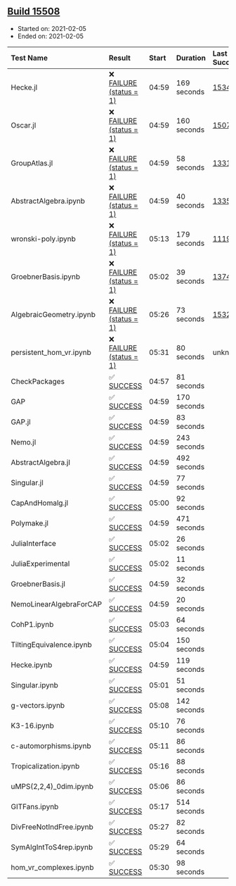 ## [Build 15508](https://oscarci.mathematik.uni-kl.de/job/oscar/15508/)

* Started on: 2021-02-05
* Ended on: 2021-02-05

| Test Name    | Result | Start | Duration | Last Success | First Failure |
|:-------------|:-------|:------|:---------|:-------------|:--------------|
| Hecke.jl | ❌ [FAILURE (status = 1)](https://oscarci.mathematik.uni-kl.de/job/oscar/15508/artifact/logs/build-15508/Hecke.jl.log) | 04:59 | 169 seconds | [15344](https://oscarci.mathematik.uni-kl.de/job/oscar/15344/) | [15348](https://oscarci.mathematik.uni-kl.de/job/oscar/15348/) |
| Oscar.jl | ❌ [FAILURE (status = 1)](https://oscarci.mathematik.uni-kl.de/job/oscar/15508/artifact/logs/build-15508/Oscar.jl.log) | 04:59 | 160 seconds | [15079](https://oscarci.mathematik.uni-kl.de/job/oscar/15079/) | [15080](https://oscarci.mathematik.uni-kl.de/job/oscar/15080/) |
| GroupAtlas.jl | ❌ [FAILURE (status = 1)](https://oscarci.mathematik.uni-kl.de/job/oscar/15508/artifact/logs/build-15508/GroupAtlas.jl.log) | 04:59 | 58 seconds | [13311](https://oscarci.mathematik.uni-kl.de/job/oscar/13311/) | [13312](https://oscarci.mathematik.uni-kl.de/job/oscar/13312/) |
| AbstractAlgebra.ipynb | ❌ [FAILURE (status = 1)](https://oscarci.mathematik.uni-kl.de/job/oscar/15508/artifact/logs/build-15508/AbstractAlgebra.ipynb.log) | 04:59 | 40 seconds | [13355](https://oscarci.mathematik.uni-kl.de/job/oscar/13355/) | [13356](https://oscarci.mathematik.uni-kl.de/job/oscar/13356/) |
| wronski-poly.ipynb | ❌ [FAILURE (status = 1)](https://oscarci.mathematik.uni-kl.de/job/oscar/15508/artifact/logs/build-15508/wronski-poly.ipynb.log) | 05:13 | 179 seconds | [11192](https://oscarci.mathematik.uni-kl.de/job/oscar/11192/) | [11193](https://oscarci.mathematik.uni-kl.de/job/oscar/11193/) |
| GroebnerBasis.ipynb | ❌ [FAILURE (status = 1)](https://oscarci.mathematik.uni-kl.de/job/oscar/15508/artifact/logs/build-15508/GroebnerBasis.ipynb.log) | 05:02 | 39 seconds | [13748](https://oscarci.mathematik.uni-kl.de/job/oscar/13748/) | [13749](https://oscarci.mathematik.uni-kl.de/job/oscar/13749/) |
| AlgebraicGeometry.ipynb | ❌ [FAILURE (status = 1)](https://oscarci.mathematik.uni-kl.de/job/oscar/15508/artifact/logs/build-15508/AlgebraicGeometry.ipynb.log) | 05:26 | 73 seconds | [15322](https://oscarci.mathematik.uni-kl.de/job/oscar/15322/) | [15323](https://oscarci.mathematik.uni-kl.de/job/oscar/15323/) |
| persistent_hom_vr.ipynb | ❌ [FAILURE (status = 1)](https://oscarci.mathematik.uni-kl.de/job/oscar/15508/artifact/logs/build-15508/persistent_hom_vr.ipynb.log) | 05:31 | 80 seconds | unknown | unknown |
| CheckPackages | ✅ [SUCCESS](https://oscarci.mathematik.uni-kl.de/job/oscar/15508/artifact/logs/build-15508/CheckPackages.log) | 04:57 | 81 seconds |  |  |
| GAP | ✅ [SUCCESS](https://oscarci.mathematik.uni-kl.de/job/oscar/15508/artifact/logs/build-15508/GAP.log) | 04:59 | 170 seconds |  |  |
| GAP.jl | ✅ [SUCCESS](https://oscarci.mathematik.uni-kl.de/job/oscar/15508/artifact/logs/build-15508/GAP.jl.log) | 04:59 | 83 seconds |  |  |
| Nemo.jl | ✅ [SUCCESS](https://oscarci.mathematik.uni-kl.de/job/oscar/15508/artifact/logs/build-15508/Nemo.jl.log) | 04:59 | 243 seconds |  |  |
| AbstractAlgebra.jl | ✅ [SUCCESS](https://oscarci.mathematik.uni-kl.de/job/oscar/15508/artifact/logs/build-15508/AbstractAlgebra.jl.log) | 04:59 | 492 seconds |  |  |
| Singular.jl | ✅ [SUCCESS](https://oscarci.mathematik.uni-kl.de/job/oscar/15508/artifact/logs/build-15508/Singular.jl.log) | 04:59 | 77 seconds |  |  |
| CapAndHomalg.jl | ✅ [SUCCESS](https://oscarci.mathematik.uni-kl.de/job/oscar/15508/artifact/logs/build-15508/CapAndHomalg.jl.log) | 05:00 | 92 seconds |  |  |
| Polymake.jl | ✅ [SUCCESS](https://oscarci.mathematik.uni-kl.de/job/oscar/15508/artifact/logs/build-15508/Polymake.jl.log) | 04:59 | 471 seconds |  |  |
| JuliaInterface | ✅ [SUCCESS](https://oscarci.mathematik.uni-kl.de/job/oscar/15508/artifact/logs/build-15508/JuliaInterface.log) | 05:02 | 26 seconds |  |  |
| JuliaExperimental | ✅ [SUCCESS](https://oscarci.mathematik.uni-kl.de/job/oscar/15508/artifact/logs/build-15508/JuliaExperimental.log) | 05:02 | 11 seconds |  |  |
| GroebnerBasis.jl | ✅ [SUCCESS](https://oscarci.mathematik.uni-kl.de/job/oscar/15508/artifact/logs/build-15508/GroebnerBasis.jl.log) | 04:59 | 32 seconds |  |  |
| NemoLinearAlgebraForCAP | ✅ [SUCCESS](https://oscarci.mathematik.uni-kl.de/job/oscar/15508/artifact/logs/build-15508/NemoLinearAlgebraForCAP.log) | 04:59 | 20 seconds |  |  |
| CohP1.ipynb | ✅ [SUCCESS](https://oscarci.mathematik.uni-kl.de/job/oscar/15508/artifact/logs/build-15508/CohP1.ipynb.log) | 05:03 | 64 seconds |  |  |
| TiltingEquivalence.ipynb | ✅ [SUCCESS](https://oscarci.mathematik.uni-kl.de/job/oscar/15508/artifact/logs/build-15508/TiltingEquivalence.ipynb.log) | 05:04 | 150 seconds |  |  |
| Hecke.ipynb | ✅ [SUCCESS](https://oscarci.mathematik.uni-kl.de/job/oscar/15508/artifact/logs/build-15508/Hecke.ipynb.log) | 04:59 | 119 seconds |  |  |
| Singular.ipynb | ✅ [SUCCESS](https://oscarci.mathematik.uni-kl.de/job/oscar/15508/artifact/logs/build-15508/Singular.ipynb.log) | 05:01 | 51 seconds |  |  |
| g-vectors.ipynb | ✅ [SUCCESS](https://oscarci.mathematik.uni-kl.de/job/oscar/15508/artifact/logs/build-15508/g-vectors.ipynb.log) | 05:08 | 142 seconds |  |  |
| K3-16.ipynb | ✅ [SUCCESS](https://oscarci.mathematik.uni-kl.de/job/oscar/15508/artifact/logs/build-15508/K3-16.ipynb.log) | 05:10 | 76 seconds |  |  |
| c-automorphisms.ipynb | ✅ [SUCCESS](https://oscarci.mathematik.uni-kl.de/job/oscar/15508/artifact/logs/build-15508/c-automorphisms.ipynb.log) | 05:11 | 86 seconds |  |  |
| Tropicalization.ipynb | ✅ [SUCCESS](https://oscarci.mathematik.uni-kl.de/job/oscar/15508/artifact/logs/build-15508/Tropicalization.ipynb.log) | 05:16 | 88 seconds |  |  |
| uMPS(2,2,4)_0dim.ipynb | ✅ [SUCCESS](https://oscarci.mathematik.uni-kl.de/job/oscar/15508/artifact/logs/build-15508/uMPS-2-2-4-_0dim.ipynb.log) | 05:06 | 86 seconds |  |  |
| GITFans.ipynb | ✅ [SUCCESS](https://oscarci.mathematik.uni-kl.de/job/oscar/15508/artifact/logs/build-15508/GITFans.ipynb.log) | 05:17 | 514 seconds |  |  |
| DivFreeNotIndFree.ipynb | ✅ [SUCCESS](https://oscarci.mathematik.uni-kl.de/job/oscar/15508/artifact/logs/build-15508/DivFreeNotIndFree.ipynb.log) | 05:27 | 82 seconds |  |  |
| SymAlgIntToS4rep.ipynb | ✅ [SUCCESS](https://oscarci.mathematik.uni-kl.de/job/oscar/15508/artifact/logs/build-15508/SymAlgIntToS4rep.ipynb.log) | 05:29 | 64 seconds |  |  |
| hom_vr_complexes.ipynb | ✅ [SUCCESS](https://oscarci.mathematik.uni-kl.de/job/oscar/15508/artifact/logs/build-15508/hom_vr_complexes.ipynb.log) | 05:30 | 98 seconds |  |  |
